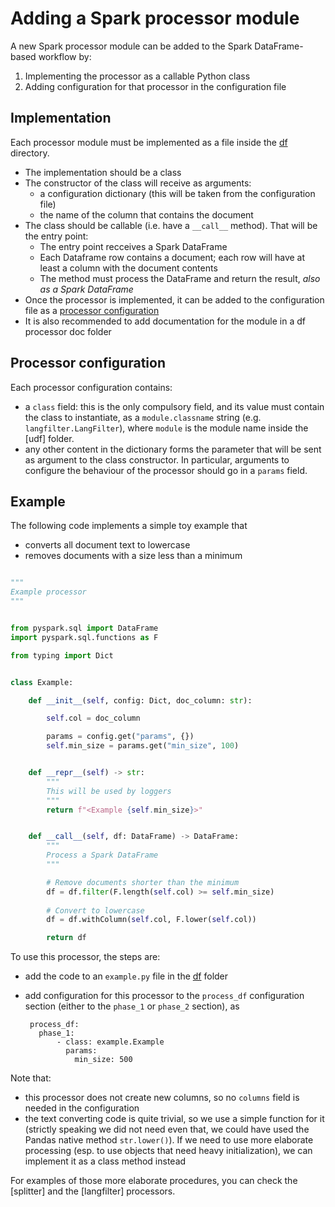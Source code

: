 # Adding a Spark processor module

A new Spark processor module can be added to the Spark DataFrame-based 
workflow by:
1. Implementing the processor as a callable Python class
2. Adding configuration for that processor in the configuration file


## Implementation

Each processor module must be implemented as a file inside the [df] directory.

  * The implementation should be a class
  * The constructor of the class will receive as arguments:
      - a configuration dictionary (this will be taken from the configuration
	    file)
	  - the name of the column that contains the document
  * The class should be callable (i.e. have a `__call__` method). That will be
    the entry point:
	  - The entry point recceives a Spark DataFrame
	  - Each Dataframe row contains a document; each row will have at least a
	    column with the document contents
	  - The method must process the DataFrame and return the result, _also
	    as a Spark DataFrame_
  * Once the processor is implemented, it can be added to the configuration
    file as a [processor configuration](#processor-configuration)
  * It is also recommended to add documentation for the module in a
    df processor doc folder


## Processor configuration

Each processor configuration contains:
 * a `class` field: this is the only compulsory field, and its value must
   contain the class to instantiate, as a `module.classname` string (e.g.
   `langfilter.LangFilter`), where `module` is the module name inside the
   [udf] folder.
 * any other content in the dictionary forms the parameter that will be
   sent as argument to the class constructor. In particular, arguments to
   configure the behaviour of the processor should go in a `params` field.


## Example

The following code implements a simple toy example that
 * converts all document text to lowercase
 * removes documents with a size less than a minimum
 
```Python

"""
Example processor
"""


from pyspark.sql import DataFrame
import pyspark.sql.functions as F

from typing import Dict


class Example:

    def __init__(self, config: Dict, doc_column: str):

        self.col = doc_column

        params = config.get("params", {})
        self.min_size = params.get("min_size", 100)


    def __repr__(self) -> str:
        """
        This will be used by loggers
        """
        return f"<Example {self.min_size}>"


    def __call__(self, df: DataFrame) -> DataFrame:
        """
        Process a Spark DataFrame
        """

        # Remove documents shorter than the minimum
        df = df.filter(F.length(self.col) >= self.min_size)
		
        # Convert to lowercase
        df = df.withColumn(self.col, F.lower(self.col))

        return df
```


To use this processor, the steps are:
  * add the code to an `example.py` file in the [df] folder
  * add configuration for this processor to the `process_df` configuration
    section (either to the `phase_1` or `phase_2` section), as
	
	     process_df:
		   phase_1:
  	           - class: example.Example
                 params:
                   min_size: 500
  
  
Note that:
  - this processor does not create new columns, so no `columns` field is
    needed in the configuration
  - the text converting code is quite trivial, so we use a simple function
    for it (strictly speaking we did not need even that, we could have used the
	Pandas native method `str.lower()`). If we need to use more elaborate
	processing (esp. to use objects that need heavy initialization), we can
	implement it as a class method instead
	
For examples of those more elaborate procedures, you can check the [splitter]
and the [langfilter] processors.


[df]: ../dps/spark_df/df
